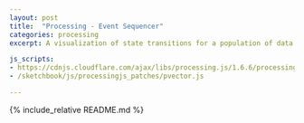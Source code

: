 ```yaml
---
layout: post
title:  "Processing - Event Sequencer"
categories: processing
excerpt: A visualization of state transitions for a population of data points switching between states.

js_scripts:
- https://cdnjs.cloudflare.com/ajax/libs/processing.js/1.6.6/processing.js
- /sketchbook/js/processingjs_patches/pvector.js

---
```


<canvas data-processing-sources="Core_Sketch.pde Random_Data.pde Utils_Color.pde Utils_Layout.pde Utils_Logging.pde Utils_Points.pde Utils_View.pde event_sequencer.pde"></canvas>

{% include_relative README.md %}

